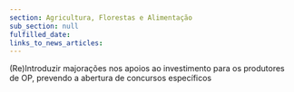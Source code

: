 ```yaml
---
section: Agricultura, Florestas e Alimentação
sub_section: null
fulfilled_date:
links_to_news_articles:
---
```


(Re)Introduzir majorações nos apoios ao investimento para os produtores de OP, prevendo a abertura de concursos específicos